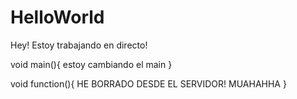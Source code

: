 # HelloWorld

Hey! Estoy trabajando en directo! 

void main(){
estoy cambiando el main
}


void function(){
HE BORRADO DESDE EL SERVIDOR! MUAHAHHA
}
